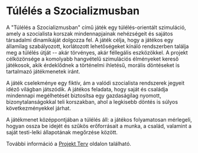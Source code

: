 # Túlélés a Szocializmusban

A "Túlélés a Szocializmusban" című játék egy túlélés-orientált szimuláció,
amely a szocialista korszak mindennapjainak nehézségeit és sajátos társadalmi
dinamikáját dolgozza fel. A játék célja, hogy a játékos egy államilag szabályozott,
korlátozott lehetőségeket kínáló rendszerben találja meg a túlélés útját -- akár
törvényes, akár féllegális eszközökkel. A projekt célközönsége a komolyabb hangvételű
szimulációs élményeket kereső játékosok, akik érdeklődnek a történelmi ihletésű,
morális döntéseket is tartalmazó játékmenetek iránt.

A játék cselekménye egy fiktív, ám a valódi szocialista rendszerek jegyeit idéző világban
játszódik. A játékos feladata, hogy saját és családja mindennapi megélhetését biztosítsa
egy gazdaságilag nyomott, bizonytalanságokkal teli korszakban, ahol a legkisebb döntés is
súlyos következményekkel járhat.

A játékmenet középpontjában a túlélés áll: a játékos folyamatosan mérlegeli, hogyan ossza
be idejét és szűkös erőforrásait a munka, a család, valamint a saját testi-lelki állapotának
megőrzése között.

További információ a [Projekt Terv](project-plan) oldalon található.
